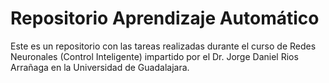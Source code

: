 # Repositorio Aprendizaje Automático
Este es un repositorio con las tareas realizadas durante el curso de Redes Neuronales (Control Inteligente) impartido por el Dr. Jorge Daniel Rios Arrañaga en la Universidad de Guadalajara.
